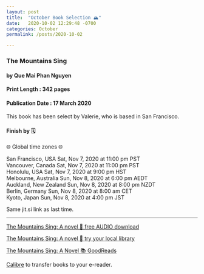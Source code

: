 ```yaml
---
layout: post
title:  "October Book Selection 🏔"
date:   2020-10-02 12:29:48 -0700
categories: October
permalink: /posts/2020-10-02

---
```


### The Mountains Sing
#### by Que Mai Phan Nguyen
#### Print Length : 342 pages
#### Publication Date :  17 March 2020

This book has been select by Valerie, who is based in San Francisco.

#### Finish by 🗓️ 

🌐 Global time zones 🌐

San Francisco, USA       Sat, Nov 7, 2020 at 11:00 pm PST    
Vancouver, Canada        Sat, Nov 7, 2020 at 11:00 pm PST    
Honolulu, USA            Sat, Nov 7, 2020 at 9:00 pm HST     
Melbourne, Australia     Sun, Nov 8, 2020 at 6:00 pm AEDT    
Auckland, New Zealand    Sun, Nov 8, 2020 at 8:00 pm NZDT    
Berlin, Germany          Sun, Nov 8, 2020 at 8:00 am CET     
Kyoto, Japan             Sun, Nov 8, 2020 at 4:00 pm JST   

Same jit.si link as last time.   

---

[The Mountains Sing: A novel 🔗 free AUDIO download](https://audiboi.com/book/the-mountains-sing/)

[The Mountains Sing: A novel 🔗  try your local library](https://www.overdrive.com/media/4906046/the-mountains-sing)

[The Mountains Sing: A Novel 📚 GoodReads](https://www.goodreads.com/book/show/49631287-the-mountains-sing)

[Calibre](https://calibre-ebook.com/) to transfer books to your e-reader.
